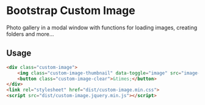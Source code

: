 # Bootstrap Custom Image
Photo gallery in a modal window with functions for loading images, creating folders and more...

## Usage
```html
<div class="custom-image">
    <img class="custom-image-thumbnail" data-toggle="image" src="image-path.webp" alt="...">
    <button class="custom-image-clear">&times;</button>
</div>
<link rel="stylesheet" href="dist/custom-image.min.css">
<script src="dist/custom-image.jquery.min.js"></script>
```
